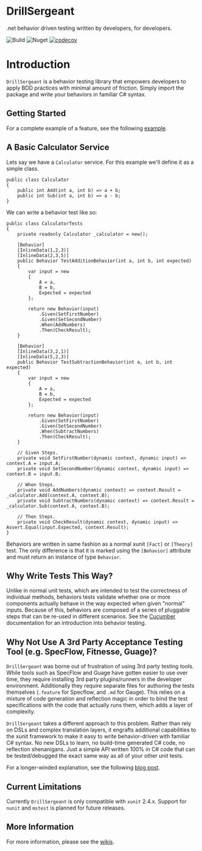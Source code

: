 # DrillSergeant
.net behavior driven testing written by developers, for developers.

![Build](https://github.com/BitCobblers/DrillSergeant/actions/workflows/test.yml/badge.svg)
![Nuget](https://img.shields.io/nuget/v/DrillSergeant.svg)
[![codecov](https://codecov.io/gh/bitcobblers/DrillSergeant/branch/main/graph/badge.svg?token=R9MKC6IJXE)](https://codecov.io/gh/bitcobblers/DrillSergeant)

# Introduction

`DrillSergeant` is a behavior testing library that empowers developers to apply BDD practices with minimal amount of friction.  Simply import the package and write your behaviors in familiar C# syntax.

## Getting Started

For a complete example of a feature, see the following [example](https://github.com/bitcobblers/DrillSergeant/blob/main/test/DrillSergeant.Tests/Features/CalculatorFeature.cs).

## A Basic Calculator Service

Lets say we have a `Calculator` service.  For this example we'll define it as a simple class.
```
public class Calculator
{
    public int Add(int a, int b) => a + b;
    public int Sub(int a, int b) => a - b;
}
```
We can write a behavior test like so:
```
public class CalculatorTests
{
    private readonly Calculator _calculator = new();

    [Behavior]
    [InlineData(1,2,3)]
    [InlineData(2,3,5)]
    public Behavior TestAdditionBehavior(int a, int b, int expected)
    {
        var input = new
        {
            A = a,
            B = b,
            Expected = expected
        };

        return new Behavior(input)
            .Given(SetFirstNumber)
            .Given(SetSecondNumber)
            .When(AddNumbers)
            .Then(CheckResult);
    }

    [Behavior]
    [InlineData(3,2,1)]
    [InlineData(5,2,3)]
    public Behavior TestSubtractionBehavior(int a, int b, int expected)
    {
        var input = new
        {
            A = a,
            B = b,
            Expected = expected
        };

        return new Behavior(input)
            .Given(SetFirstNumber)
            .Given(SetSecondNumber)
            .When(SubtractNumbers)
            .Then(CheckResult);
    }

    // Given Steps.
    private void SetFirstNumber(dynamic context, dynamic input) => context.A = input.A;
    private void SetSecondNumber(dynamic context, dynamic input) => context.B = input.B;

    // When Steps.
    private void AddNumbers(dynamic context) => context.Result = _calculator.Add(context.A, context.B);
    private void SubtractNumbers(dynamic context) => context.Result = _calculator.Sub(context.A, context.B);

    // Then Steps.
    private void CheckResult(dynamic context, dynamic input) => Assert.Equal(input.Expected, context.Result);
}
```

Behaviors are written in same fashion as a normal xunit `[Fact]` or `[Theory]` test.  The only difference is that it is marked using the `[Behavior]` attribute and must return an instance of type `Behavior`.

## Why Write Tests This Way?

Unlike in normal unit tests, which are intended to test the correctness of individual methods, behaviors tests validate whether one or more components actually behave in the way expected when given "normal" inputs.  Because of this, behaviors are composed of a series of pluggable steps that can be re-used in different scenarios.  See the [Cucumber](https://cucumber.io/docs/guides/overview/) documentation for an introduction into behavior testing.

## Why Not Use A 3rd Party Acceptance Testing Tool (e.g. SpecFlow, Fitnesse, Guage)?

`DrillSergeant` was borne out of frustration of using 3rd party testing tools.  While tools such as SpecFlow and Guage have gotten easier to use over time, they require installing 3rd party plugins/runners in the developer environment.  Additionally they require separate files for authoring the tests themselves (`.feature` for Specflow, and `.md` for Gauge).  This relies on a mixture of code generation and reflection magic in order to bind the test specifications with the code that actually runs them, which adds a layer of complexity.

`DrillSergeant` takes a different approach to this problem.  Rather than rely on DSLs and complex translation layers, it engrafts additional capabilities to the xunit framework to make it easy to write behavior-driven with familiar C# syntax.  No new DSLs to learn, no build-time generated C# code, no reflection shenanigans.  Just a simple API written 100% in C# code that can be tested/debugged the exact same way as all of your other unit tests.

For a longer-winded explanation, see the following [blog post](https://www.bitcobblers.com/b/behavior-driven-testing/).

## Current Limitations

Currently `DrillSergeant` is only compatible with `xunit` 2.4.x.  Support for `nunit` and `mstest` is planned for future releases.

## More Information

For more information, please see the [wikis](https://github.com/bitcobblers/DrillSergeant/wiki).
